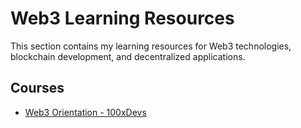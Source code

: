# Web3 Learning Resources

This section contains my learning resources for Web3 technologies, blockchain development, and decentralized applications.

## Courses

- [Web3 Orientation - 100xDevs](https://app.100xdevs.com/courses/13/408/409)
